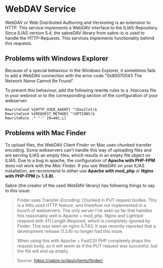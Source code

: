 # WebDAV Service

WebDAV or Web Distributed Authoring and Versioning is an extension to HTTP. This service implements a WebDAV interface to the ILIAS-Repository. Since ILIAS version 5.4, the sabreDAV library from sabre-io is used to handle the HTTP-Requests. This services implements functionality behind this requests.

## Problems with Windows Explorer

Because of a special behaviour in the Windows Explorer, it sometimes fails to add a WebDAV connection with the error code "0x80070043 The Network Name Cannot Be Found".

To prevent this behaviour, add the following rewrite rules to a .htaccess file in your webroot or to the corresponding section of the configuration of your webserver:
```
RewriteCond %{HTTP_USER_AGENT} ^(DavClnt)$
RewriteCond %{REQUEST_METHOD} ^(OPTIONS)$
RewriteRule .* "-" [R=401,L]
```

## Problems with Mac Finder

To upload files, the WebDAV Client *Finder* on Mac uses chunked transfer encoding. Some webservers can't handle this way of uploading files and are serving ILIAS an empty files, which results in an empty file object on ILIAS.  Due to a bug in apache, the configuration of **Apache with PHP-FPM** does not work with the *Mac Finder*. If you use WebDAV on your ILIAS installation, we recommend to either use **Apache with mod_php** or **Nginx with PHP-FPM (> 1.3.8)**.

Sabre (the creator of the used WebDAV library) has following things to say to this issue:

> Finder uses Transfer-Encoding: Chunked in PUT request bodies. This is a little used HTTP feature, and therefore not implemented in a bunch of webservers. The only server I've seen so far that handles this reasonably well is Apache + mod_php. Nginx and Lighttpd respond with 411 Length Required, which is completely ignored by Finder. This was seen on nginx 0.7.63. It was recently reported that a development release (1.3.8) no longer had this issue.
> 
> When using this with Apache + FastCGI PHP completely drops the request body, so it will seem as if the PUT request was succesful, but the file will end up empty.
> 
> Source: https://sabre.io/dav/clients/finder/
